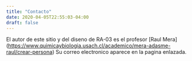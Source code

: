 ```yaml
---
title: "Contacto"
date: 2020-04-05T22:55:03-04:00
draft: false
---
```



El autor de este sitio y del diseno de RA-03 es el profesor [Raul Mera] (https://www.quimicaybiologia.usach.cl/academico/mera-adasme-raul/crear-persona)
Su correo electronico aparece en la pagina enlazada.
